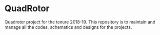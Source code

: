 # QuadRotor
Quadrotor project for the tenure 2018-19. This repository is to maintain and manage all the codes, schematics and designs for the projects.
